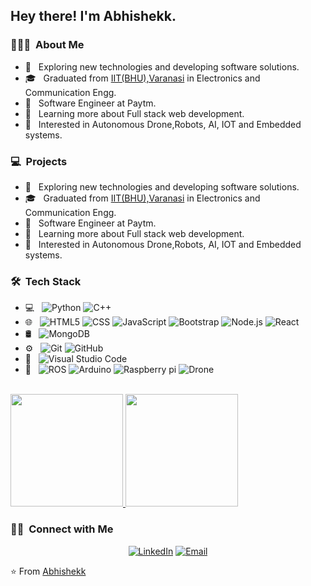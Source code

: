 <!--img src="https://raw.githubusercontent.com/AVS1508/AVS1508/master/assets/Aditya%20Vikram%20Singh%20Banner.png"-->

<h2> Hey there! I'm Abhishekk.</h2>

<h3> 👨🏻‍💻 &nbsp;About Me </h3>

- 🤔 &nbsp; Exploring new technologies and developing software solutions.
- 🎓 &nbsp; Graduated from [IIT(BHU),Varanasi](https://www.iitbhu.ac.in/) in Electronics and Communication Engg.
- 💼 &nbsp; Software Engineer at Paytm.
- 🌱 &nbsp; Learning more about Full stack web development.
- 🧐 &nbsp; Interested in Autonomous Drone,Robots, AI, IOT and Embedded systems.
  
<h3> 💻 &nbsp;Projects</h3>

- 🤔 &nbsp; Exploring new technologies and developing software solutions.                                                          
- 🎓 &nbsp; Graduated from [IIT(BHU),Varanasi](https://www.iitbhu.ac.in/) in Electronics and Communication Engg.                                   
- 💼 &nbsp; Software Engineer at Paytm.                                                                                     
- 🌱 &nbsp; Learning more about Full stack web development.                                                                          
- 🧐 &nbsp; Interested in Autonomous Drone,Robots, AI, IOT and Embedded systems.    

<h3> 🛠 &nbsp;Tech Stack</h3>

- 💻 &nbsp;
  ![Python](https://img.shields.io/badge/-Python-333333?style=flat&logo=python)
  ![C++](https://img.shields.io/badge/-C++-333333?style=flat&logo=C%2B%2B&logoColor=00599C)
- 🌐 &nbsp;
  ![HTML5](https://img.shields.io/badge/-HTML5-333333?style=flat&logo=HTML5)
  ![CSS](https://img.shields.io/badge/-CSS-333333?style=flat&logo=CSS3&logoColor=1572B6)
  ![JavaScript](https://img.shields.io/badge/-JavaScript-333333?style=flat&logo=javascript)
  ![Bootstrap](https://img.shields.io/badge/-Bootstrap-333333?style=flat&logo=bootstrap&logoColor=563D7C)
  ![Node.js](https://img.shields.io/badge/-Node.js-333333?style=flat&logo=node.js)
  ![React](https://img.shields.io/badge/-React-333333?style=flat&logo=react)
- 🛢 &nbsp;
  ![MongoDB](https://img.shields.io/badge/-MongoDB-333333?style=flat&logo=mongodb)
- ⚙️ &nbsp;
  ![Git](https://img.shields.io/badge/-Git-333333?style=flat&logo=git)
  ![GitHub](https://img.shields.io/badge/-GitHub-333333?style=flat&logo=github)
- 🔧 &nbsp;
  ![Visual Studio Code](https://img.shields.io/badge/-Visual%20Studio%20Code-333333?style=flat&logo=visual-studio-code&logoColor=007ACC)
- 🤖 &nbsp; ![ROS](https://img.shields.io/badge/-ROS-333333?style=flat&logo=ROS) 
            ![Arduino](https://img.shields.io/badge/-Arduino-333333?style=flat&logo=Arduino)
            ![Raspberry pi](https://img.shields.io/badge/-Raspberrypi-333333?style=flat&logo=Raspberry%20pi)
            ![Drone](https://img.shields.io/badge/-Drone-333333?style=flat&logo=Drone)
            
                                                    

<br/>


<a href="https://github.com/Abhi7836">
  <img height="180em" src="https://github-readme-stats.vercel.app/api?username=Abhi7836&theme=buefy&show_icons=true" />
  <img height="180em" src="https://github-readme-stats.vercel.app/api/top-langs/?username=Abhi7836&theme=buefy&layout=compact" />
</a>

<br/>

<h3> 🤝🏻 &nbsp;Connect with Me </h3>

<p align="center">
<!--a href="https://www.adityavsingh.com/"><img alt="Website" src="https://img.shields.io/badge/Website-www.adityavsingh.com-blue?style=flat-square&logo=google-chrome"></a-->
<a href="https://www.linkedin.com/in/abhishekk-lal-naikk-987179181/"><img alt="LinkedIn" src="https://img.shields.io/badge/LinkedIn-Abhishekk Lal Naikk-blue?style=flat-square&logo=linkedin"></a>
<a href="mailto:sugali.alnaikk.ece17@itbhu.ac.in"><img alt="Email" src="https://img.shields.io/badge/Email-sugali.alnaikk.ece17@itbhu.ac.in-blue?style=flat-square&logo=gmail"></a>
</p>

⭐️ From [Abhishekk](https://github.com/Abhi7836)
